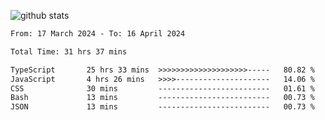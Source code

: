 
![github stats](https://github-readme-stats.vercel.app/api?username=realmahd1&show_icons=true&theme=codeSTACKr&hide_rank=true&count_private=true)

<!--START_SECTION:waka-->

```txt
From: 17 March 2024 - To: 16 April 2024

Total Time: 31 hrs 37 mins

TypeScript       25 hrs 33 mins  >>>>>>>>>>>>>>>>>>>>-----   80.82 %
JavaScript       4 hrs 26 mins   >>>>---------------------   14.06 %
CSS              30 mins         -------------------------   01.61 %
Bash             13 mins         -------------------------   00.73 %
JSON             13 mins         -------------------------   00.73 %
```

<!--END_SECTION:waka-->
